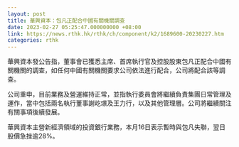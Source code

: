 ```yaml
---
layout: post
title: 華興資本：包凡正配合中國有關機關調查
date: 2023-02-27 05:25:47.000000000 +08:00
link: https://news.rthk.hk/rthk/ch/component/k2/1689600-20230227.htm
categories: rthk
---
```


華興資本發公告指，董事會已獲悉主席、首席執行官及控股股東包凡正配合中國有關機關的調查，如任何中國有關機關要求公司依法進行配合，公司將配合該等調查。

公司重申，目前業務及營運維持正常，並指執行委員會將繼續負責集團日常管理及運作，當中包括兩名執行董事謝屹璟及王力行，以及其他管理層。公司將繼續關注有關事項後續發展。

華興資本主營新經濟領域的投資銀行業務，本月16日表示暫時與包凡失聯，翌日股價急挫逾28%。
